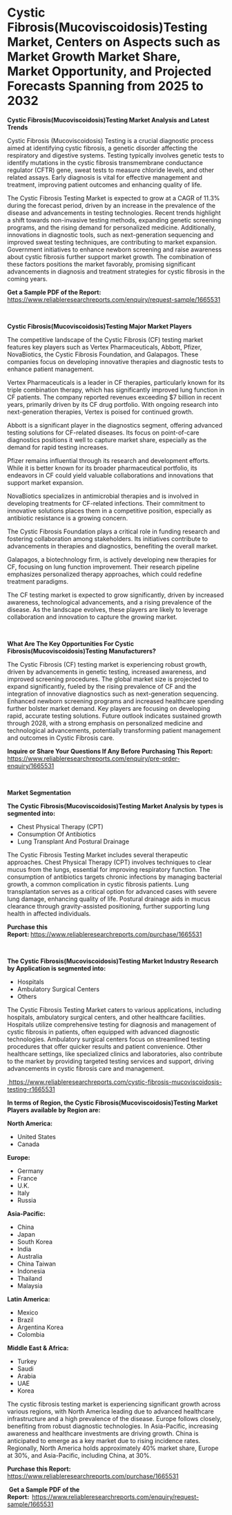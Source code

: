 <p><h1>Cystic Fibrosis(Mucoviscoidosis)Testing Market, Centers on Aspects such as Market Growth Market Share, Market Opportunity, and Projected Forecasts Spanning from 2025 to 2032</h1></p><p><strong>Cystic Fibrosis(Mucoviscoidosis)Testing Market Analysis and Latest Trends</strong></p>
<p><p>Cystic Fibrosis (Mucoviscoidosis) Testing is a crucial diagnostic process aimed at identifying cystic fibrosis, a genetic disorder affecting the respiratory and digestive systems. Testing typically involves genetic tests to identify mutations in the cystic fibrosis transmembrane conductance regulator (CFTR) gene, sweat tests to measure chloride levels, and other related assays. Early diagnosis is vital for effective management and treatment, improving patient outcomes and enhancing quality of life.</p><p>The Cystic Fibrosis Testing Market is expected to grow at a CAGR of 11.3% during the forecast period, driven by an increase in the prevalence of the disease and advancements in testing technologies. Recent trends highlight a shift towards non-invasive testing methods, expanding genetic screening programs, and the rising demand for personalized medicine. Additionally, innovations in diagnostic tools, such as next-generation sequencing and improved sweat testing techniques, are contributing to market expansion. Government initiatives to enhance newborn screening and raise awareness about cystic fibrosis further support market growth. The combination of these factors positions the market favorably, promising significant advancements in diagnosis and treatment strategies for cystic fibrosis in the coming years.</p></p>
<p><strong>Get a Sample PDF of the Report:&nbsp;</strong> <a href="https://www.reliableresearchreports.com/enquiry/request-sample/1665531?utm_campaign=3086&utm_medium=2&utm_source=Github&utm_content=ia&utm_term=13042025&utm_id=cystic-fibrosismucoviscoidosistesting">https://www.reliableresearchreports.com/enquiry/request-sample/1665531</a></p>
<p>&nbsp;</p>
<p><strong>Cystic Fibrosis(Mucoviscoidosis)Testing Major Market Players</strong></p>
<p><p>The competitive landscape of the Cystic Fibrosis (CF) testing market features key players such as Vertex Pharmaceuticals, Abbott, Pfizer, NovaBiotics, the Cystic Fibrosis Foundation, and Galapagos. These companies focus on developing innovative therapies and diagnostic tests to enhance patient management.</p><p>Vertex Pharmaceuticals is a leader in CF therapies, particularly known for its triple combination therapy, which has significantly improved lung function in CF patients. The company reported revenues exceeding $7 billion in recent years, primarily driven by its CF drug portfolio. With ongoing research into next-generation therapies, Vertex is poised for continued growth.</p><p>Abbott is a significant player in the diagnostics segment, offering advanced testing solutions for CF-related diseases. Its focus on point-of-care diagnostics positions it well to capture market share, especially as the demand for rapid testing increases.</p><p>Pfizer remains influential through its research and development efforts. While it is better known for its broader pharmaceutical portfolio, its endeavors in CF could yield valuable collaborations and innovations that support market expansion.</p><p>NovaBiotics specializes in antimicrobial therapies and is involved in developing treatments for CF-related infections. Their commitment to innovative solutions places them in a competitive position, especially as antibiotic resistance is a growing concern.</p><p>The Cystic Fibrosis Foundation plays a critical role in funding research and fostering collaboration among stakeholders. Its initiatives contribute to advancements in therapies and diagnostics, benefiting the overall market.</p><p>Galapagos, a biotechnology firm, is actively developing new therapies for CF, focusing on lung function improvement. Their research pipeline emphasizes personalized therapy approaches, which could redefine treatment paradigms.</p><p>The CF testing market is expected to grow significantly, driven by increased awareness, technological advancements, and a rising prevalence of the disease. As the landscape evolves, these players are likely to leverage collaboration and innovation to capture the growing market.</p></p>
<p>&nbsp;</p>
<p><strong>What Are The Key Opportunities For Cystic Fibrosis(Mucoviscoidosis)Testing Manufacturers?</strong></p>
<p><p>The Cystic Fibrosis (CF) testing market is experiencing robust growth, driven by advancements in genetic testing, increased awareness, and improved screening procedures. The global market size is projected to expand significantly, fueled by the rising prevalence of CF and the integration of innovative diagnostics such as next-generation sequencing. Enhanced newborn screening programs and increased healthcare spending further bolster market demand. Key players are focusing on developing rapid, accurate testing solutions. Future outlook indicates sustained growth through 2028, with a strong emphasis on personalized medicine and technological advancements, potentially transforming patient management and outcomes in Cystic Fibrosis care.</p></p>
<p><strong>Inquire or Share Your Questions If Any Before Purchasing This Report:</strong> <a href="https://www.reliableresearchreports.com/enquiry/pre-order-enquiry/1665531?utm_campaign=3086&utm_medium=2&utm_source=Github&utm_content=ia&utm_term=13042025&utm_id=cystic-fibrosismucoviscoidosistesting">https://www.reliableresearchreports.com/enquiry/pre-order-enquiry/1665531</a></p>
<p>&nbsp;</p>
<p><strong>Market Segmentation</strong></p>
<p><strong>The Cystic Fibrosis(Mucoviscoidosis)Testing Market Analysis by types is segmented into:</strong></p>
<p><ul><li>Chest Physical Therapy (CPT)</li><li>Consumption Of Antibiotics</li><li>Lung Transplant And Postural Drainage</li></ul></p>
<p><p>The Cystic Fibrosis Testing Market includes several therapeutic approaches. Chest Physical Therapy (CPT) involves techniques to clear mucus from the lungs, essential for improving respiratory function. The consumption of antibiotics targets chronic infections by managing bacterial growth, a common complication in cystic fibrosis patients. Lung transplantation serves as a critical option for advanced cases with severe lung damage, enhancing quality of life. Postural drainage aids in mucus clearance through gravity-assisted positioning, further supporting lung health in affected individuals.</p></p>
<p><strong>Purchase this Report:&nbsp;</strong><a href="https://www.reliableresearchreports.com/purchase/1665531?utm_campaign=3086&utm_medium=2&utm_source=Github&utm_content=ia&utm_term=13042025&utm_id=cystic-fibrosismucoviscoidosistesting">https://www.reliableresearchreports.com/purchase/1665531</a></p>
<p>&nbsp;</p>
<p><strong>The Cystic Fibrosis(Mucoviscoidosis)Testing Market Industry Research by Application is segmented into:</strong></p>
<p><ul><li>Hospitals</li><li>Ambulatory Surgical Centers</li><li>Others</li></ul></p>
<p><p>The Cystic Fibrosis Testing Market caters to various applications, including hospitals, ambulatory surgical centers, and other healthcare facilities. Hospitals utilize comprehensive testing for diagnosis and management of cystic fibrosis in patients, often equipped with advanced diagnostic technologies. Ambulatory surgical centers focus on streamlined testing procedures that offer quicker results and patient convenience. Other healthcare settings, like specialized clinics and laboratories, also contribute to the market by providing targeted testing services and support, driving advancements in cystic fibrosis care and management.</p></p>
<p><a href="https://www.reliableresearchreports.com/cystic-fibrosis-mucoviscoidosis-testing-r1665531?utm_campaign=3086&utm_medium=2&utm_source=Github&utm_content=ia&utm_term=13042025&utm_id=cystic-fibrosismucoviscoidosistesting">&nbsp;https://www.reliableresearchreports.com/cystic-fibrosis-mucoviscoidosis-testing-r1665531</a></p>
<p><strong>In terms of Region, the Cystic Fibrosis(Mucoviscoidosis)Testing Market Players available by Region are:</strong></p>
<p>
    <p> <strong> North America: </strong>
        <ul>
            <li>United States</li>
            <li>Canada</li>
        </ul>
        </p> 
    <p> <strong> Europe: </strong>
        <ul>
            <li>Germany</li>
            <li>France</li>
            <li>U.K.</li>
            <li>Italy</li>
            <li>Russia</li>
        </ul>
        </p> 
    <p> <strong> Asia-Pacific: </strong>
        <ul>
            <li>China</li>
            <li>Japan</li>
            <li>South Korea</li>
            <li>India</li>
            <li>Australia</li>
            <li>China Taiwan</li>
            <li>Indonesia</li>
            <li>Thailand</li>
            <li>Malaysia</li>
        </ul>
        </p> 
    <p> <strong> Latin America: </strong>
        <ul>
            <li>Mexico</li>
            <li>Brazil</li>
            <li>Argentina Korea</li>
            <li>Colombia</li>
        </ul>
        </p> 
    <p> <strong> Middle East & Africa: </strong>
        <ul>
            <li>Turkey</li>
            <li>Saudi</li>
            <li>Arabia</li>
            <li>UAE</li>
            <li>Korea</li>
        </ul>
    </p>
    </p>
<p><p>The cystic fibrosis testing market is experiencing significant growth across various regions, with North America leading due to advanced healthcare infrastructure and a high prevalence of the disease. Europe follows closely, benefiting from robust diagnostic technologies. In Asia-Pacific, increasing awareness and healthcare investments are driving growth. China is anticipated to emerge as a key market due to rising incidence rates. Regionally, North America holds approximately 40% market share, Europe at 30%, and Asia-Pacific, including China, at 30%.</p></p>
<p><strong>Purchase this Report: </strong><a href="https://www.reliableresearchreports.com/purchase/1665531?utm_campaign=3086&utm_medium=2&utm_source=Github&utm_content=ia&utm_term=13042025&utm_id=cystic-fibrosismucoviscoidosistesting">https://www.reliableresearchreports.com/purchase/1665531</a></p>
<p>&nbsp;<strong>Get a Sample PDF of the Report:&nbsp;&nbsp;</strong><a href="https://www.reliableresearchreports.com/enquiry/request-sample/1665531?utm_campaign=3086&utm_medium=2&utm_source=Github&utm_content=ia&utm_term=13042025&utm_id=cystic-fibrosismucoviscoidosistesting">https://www.reliableresearchreports.com/enquiry/request-sample/1665531</a></p>
<p><strong></strong></p>
<p><p></p><p></p><p></p></p>
